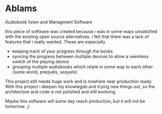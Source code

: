 # Ablams
Audiobook listen and Managment Software

this piece of software was created because i was in some ways unsatisfied with the existing open source alternatives.
i felt that there was a lack of features that i really wanted.
These are especially 
* keeping track of your progress through the books
* syncing the progress between multiple devices to allow a seemless switch of the playing device
* grouping multiple audiobooks which relate in some way to each other (same world, prequels, sequels)

This project still needs huge work and is nowhere near production ready.
With this project i deepen my knowlegde and trying new things out, so the architecture and code is not polished and still evolving.

Maybe this software will some day reach production, but it will not be tomorrow. ;)
